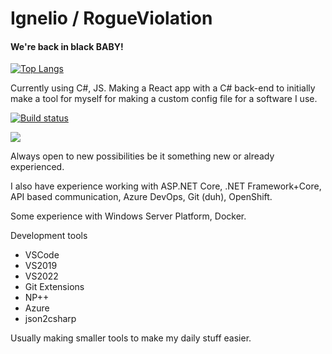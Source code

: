 # Ignelio / RogueViolation

#### We're back in black **BABY**!

[![Top Langs](https://github-readme-stats.vercel.app/api/top-langs/?username=RogueViolation&layout=compact&hide=VHDL)](https://github.com/RogueViolation/github-readme-stats)

Currently using C#, JS. Making a React app with a C# back-end to initially make a tool for myself for making a custom config file for a software I use.

[![Build status](https://dev.azure.com/RogueViolation/ToolbeltUtilities/_apis/build/status/ToolbeltUtilities-ASP.NET%20Core)](https://dev.azure.com/RogueViolation/ToolbeltUtilities/_build/latest?definitionId=4)

![](https://komarev.com/ghpvc/?username=RogueViolation&color=grey&style=flat)


Always open to new possibilities be it something new or already experienced.

I also have experience working with ASP.NET Core, .NET Framework+Core, API based communication, Azure DevOps, Git (duh), OpenShift.

Some experience with Windows Server Platform, Docker.

Development tools
* VSCode
* VS2019
* VS2022
* Git Extensions
* NP++
* Azure
* json2csharp

Usually making smaller tools to make my daily stuff easier.
